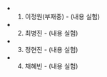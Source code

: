 + 1. 이정원(부재중)   - (내용 실험)   

+ 2. 최병진   - (내용 실험)   

+ 3. 정현진   - (내용 실험)   

+ 4. 채혜빈   - (내용 실험)   
